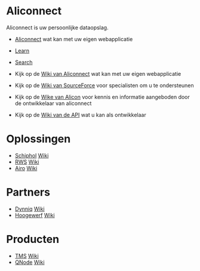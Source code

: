 # Aliconnect

Aliconnect is uw persoonlijke dataopslag.

- [Aliconnect](//aliconnect.nl) wat kan met uw eigen webapplicatie
- [Learn](//aliconnect.nl/?md=https://aliconnect.nl/wiki/Home)
- [Search](https://github.com/aliconnect/aliconnect/wiki?type=wiki)


- Kijk op de [Wiki van Aliconnect](https://github.com/aliconnect/api/wiki?type=wiki) wat kan met uw eigen webapplicatie
- Kijk op de [Wiki van SourceForce](https://github.com/aliconnect/sourceforce/wiki?type=wiki) voor specialisten om u te ondersteunen
- Kijk op de [Wike van Alicon](https://github.com/aliconnect/alicon/wiki?type=wiki) voor kennis en informatie aangeboden door de ontwikkelaar van aliconnect
- Kijk op de [Wiki van de API](https://github.com/aliconnect/api/wiki?type=wiki) wat u kan als ontwikkelaar

# Oplossingen
- [Schiphol](https://aliconnect.github.io/schiphol) [Wiki](https://github.com/aliconnect/schiphol/wiki?type=wiki)
- [RWS](https://aliconnect.github.io/rws) [Wiki](https://github.com/aliconnect/rws/wiki?type=wiki)
- [Airo](https://aliconnect.github.io/airo) [Wiki](https://github.com/aliconnect/airo/wiki?type=wiki)

# Partners
- [Dynniq](https://aliconnect.github.io/dynniq) [Wiki](https://github.com/aliconnect/dynniq/wiki?type=wiki)
- [Hoogewerf](https://aliconnect.github.io/hoogewerf) [Wiki](https://github.com/aliconnect/hoogewerf/wiki?type=wiki)

# Producten
- [TMS](https://aliconnect.github.io/tms) [Wiki](https://github.com/aliconnect/tms/wiki?type=wiki)
- [QNode](https://aliconnect.github.io/qnode) [Wiki](https://github.com/aliconnect/qnode/wiki?type=wiki)
